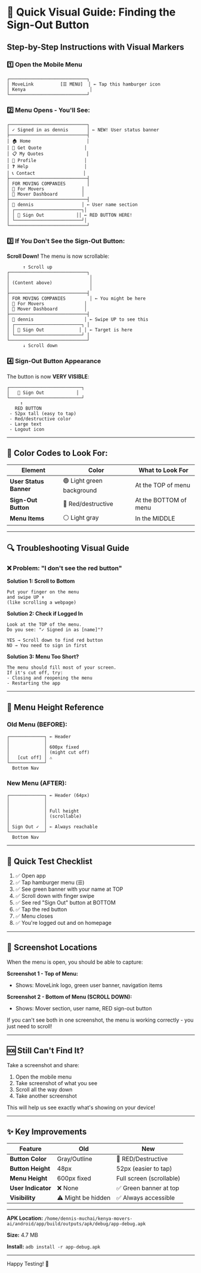 # 📱 Quick Visual Guide: Finding the Sign-Out Button

## Step-by-Step Instructions with Visual Markers

### 1️⃣ **Open the Mobile Menu**
```
┌─────────────────────────────┐
│ MoveLink          [☰ MENU]  │ ← Tap this hamburger icon
│ Kenya                        │
└─────────────────────────────┘
```

### 2️⃣ **Menu Opens - You'll See:**
```
┌─────────────────────────────┐
│ ✓ Signed in as dennis       │ ← NEW! User status banner
├─────────────────────────────┤
│ 🏠 Home                     │
│ 📱 Get Quote                │
│ 📋 My Quotes                │
│ 👤 Profile                  │
│ ❓ Help                     │
│ 📞 Contact                  │
├─────────────────────────────┤
│ FOR MOVING COMPANIES        │
│ 🚚 For Movers              │
│ 🚚 Mover Dashboard         │
├─────────────────────────────┤
│ 👤 dennis                  │ ← User name section
│ ┌─────────────────────────┐│
│ │ 🚪 Sign Out            ││ ← RED BUTTON HERE!
│ └─────────────────────────┘│
└─────────────────────────────┘
```

### 3️⃣ **If You Don't See the Sign-Out Button:**

**Scroll Down!** The menu is now scrollable:

```
      ↑ Scroll up
┌─────────────────────────────┐
│                              │
│ (Content above)              │
│                              │
├─────────────────────────────┤
│ FOR MOVING COMPANIES         │ ← You might be here
│ 🚚 For Movers               │
│ 🚚 Mover Dashboard          │
├─────────────────────────────┤  
│ 👤 dennis                   │ ← Swipe UP to see this
│ ┌─────────────────────────┐ │
│ │ 🚪 Sign Out             │ │ ← Target is here
│ └─────────────────────────┘ │
└─────────────────────────────┘
      ↓ Scroll down
```

### 4️⃣ **Sign-Out Button Appearance**

The button is now **VERY VISIBLE**:

```
┌───────────────────────────┐
│   🚪 Sign Out            │  
└───────────────────────────┘
     ↑
   RED BUTTON
 - 52px tall (easy to tap)
 - Red/destructive color
 - Large text
 - Logout icon
```

---

## 🎨 **Color Codes to Look For:**

| Element | Color | What to Look For |
|---------|-------|------------------|
| **User Status Banner** | 🟢 Light green background | At the TOP of menu |
| **Sign-Out Button** | 🔴 Red/destructive | At the BOTTOM of menu |
| **Menu Items** | ⚪ Light gray | In the MIDDLE |

---

## 🔍 **Troubleshooting Visual Guide**

### ❌ **Problem: "I don't see the red button"**

**Solution 1: Scroll to Bottom**
```
Put your finger on the menu
and swipe UP ⬆️ 
(like scrolling a webpage)
```

**Solution 2: Check if Logged In**
```
Look at the TOP of the menu.
Do you see: "✓ Signed in as [name]"?

YES → Scroll down to find red button
NO → You need to sign in first
```

**Solution 3: Menu Too Short?**
```
The menu should fill most of your screen.
If it's cut off, try:
- Closing and reopening the menu
- Restarting the app
```

---

## 📏 **Menu Height Reference**

### **Old Menu (BEFORE):**
```
┌─────────────┐ ← Header
│             │
│             │ 600px fixed
│             │ (might cut off)
│   [cut off] │ ⚠️
└─────────────┘
  Bottom Nav
```

### **New Menu (AFTER):**
```
┌─────────────┐ ← Header (64px)
│             │
│             │
│             │ Full height
│             │ (scrollable)
│             │
│ Sign Out ✓  │ ← Always reachable
└─────────────┘
  Bottom Nav
```

---

## 🎯 **Quick Test Checklist**

1. ✅ Open app
2. ✅ Tap hamburger menu (☰)
3. ✅ See green banner with your name at TOP
4. ✅ Scroll down with finger swipe
5. ✅ See red "Sign Out" button at BOTTOM
6. ✅ Tap the red button
7. ✅ Menu closes
8. ✅ You're logged out and on homepage

---

## 📸 **Screenshot Locations**

When the menu is open, you should be able to capture:

**Screenshot 1 - Top of Menu:**
- Shows: MoveLink logo, green user banner, navigation items

**Screenshot 2 - Bottom of Menu (SCROLL DOWN):**
- Shows: Mover section, user name, RED sign-out button

If you can't see both in one screenshot, the menu is working correctly - you just need to scroll!

---

## 🆘 **Still Can't Find It?**

Take a screenshot and share:
1. Open the mobile menu
2. Take screenshot of what you see
3. Scroll all the way down
4. Take another screenshot

This will help us see exactly what's showing on your device!

---

## ✨ **Key Improvements**

| Feature | Old | New |
|---------|-----|-----|
| **Button Color** | Gray/Outline | 🔴 RED/Destructive |
| **Button Height** | 48px | 52px (easier to tap) |
| **Menu Height** | 600px fixed | Full screen (scrollable) |
| **User Indicator** | ❌ None | ✅ Green banner at top |
| **Visibility** | ⚠️ Might be hidden | ✅ Always accessible |

---

**APK Location:** `/home/dennis-muchai/kenya-movers-ai/android/app/build/outputs/apk/debug/app-debug.apk`

**Size:** 4.7 MB

**Install:** `adb install -r app-debug.apk`

---

Happy Testing! 🚀
